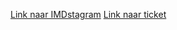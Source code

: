 [Link naar IMDstagram](https://codepen.io/Caro03/pen/MxmNoP)
[Link naar ticket](https://codepen.io/Caro03/pen/pYwLjg)